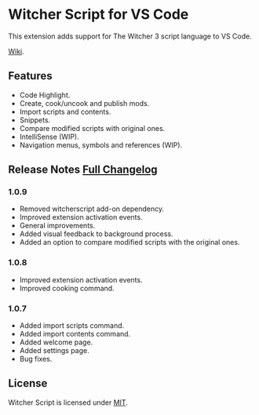 # Witcher Script for VS Code

This extension adds support for The Witcher 3 script language to VS Code.

[Wiki](https://github.com/nicollasricas/vscode-witcherscript/wiki).

## Features
- Code Highlight.
- Create, cook/uncook and publish mods.
- Import scripts and contents.
- Snippets.
- Compare modified scripts with original ones.
- IntelliSense (WIP).
- Navigation menus, symbols and references (WIP).

## Release Notes [Full Changelog](CHANGELOG.md)

### 1.0.9
- Removed witcherscript add-on dependency.
- Improved extension activation events.
- General improvements.
- Added visual feedback to background process.
- Added an option to compare modified scripts with the original ones.

### 1.0.8
- Improved extension activation events.
- Improved cooking command.

### 1.0.7
- Added import scripts command.
- Added import contents command.
- Added welcome page.
- Added settings page.
- Bug fixes.

## License

Witcher Script is licensed under [MIT](https://opensource.org/licenses/MIT).